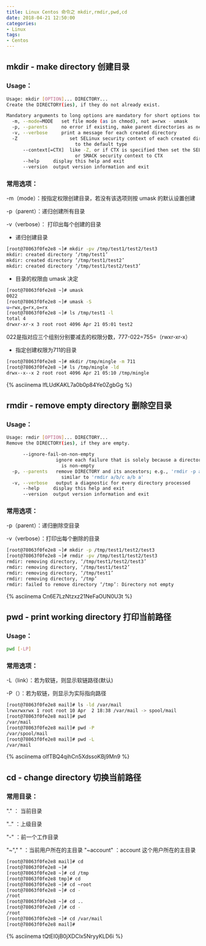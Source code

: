 ```yaml
---
title: Linux Centos 命令之 mkdir,rmdir,pwd,cd
date: 2018-04-21 12:50:00
categories:
- Linux
tags:
- Centos
---
```


## mkdir - make directory 创建目录

<!-- more -->

### Usage：

```bash
Usage: mkdir [OPTION]... DIRECTORY...
Create the DIRECTORY(ies), if they do not already exist.

Mandatory arguments to long options are mandatory for short options too.
  -m, --mode=MODE   set file mode (as in chmod), not a=rwx - umask
  -p, --parents     no error if existing, make parent directories as needed
  -v, --verbose     print a message for each created directory
  -Z                   set SELinux security context of each created directory
                         to the default type
      --context[=CTX]  like -Z, or if CTX is specified then set the SELinux
                         or SMACK security context to CTX
      --help     display this help and exit
      --version  output version information and exit
```

### 常用选项：

-m（mode）：按指定权限创建目录，若没有该选项则按 umask 的默认设置创建

-p（parent）：递归创建所有目录

-v（verbose）： 打印出每个创建的目录

- 递归创建目录

```bash
[root@78063f0fe2e8 ~]# mkdir -pv /tmp/test1/test2/test3
mkdir: created directory ‘/tmp/test1’
mkdir: created directory ‘/tmp/test1/test2’
mkdir: created directory ‘/tmp/test1/test2/test3’
```

- 目录的权限由 umask 决定

```bash
[root@78063f0fe2e8 ~]# umask
0022
[root@78063f0fe2e8 ~]# umask -S
u=rwx,g=rx,o=rx
[root@78063f0fe2e8 ~]# ls /tmp/test1 -l
total 4
drwxr-xr-x 3 root root 4096 Apr 21 05:01 test2
```

022是指对应三个组别分别要减去的权限分数，777-022=755=（rwxr-xr-x）

- 指定创建权限为711的目录

```bash
[root@78063f0fe2e8 ~]# mkdir /tmp/mingle -m 711
[root@78063f0fe2e8 ~]# ls /tmp/mingle -ld
drwx--x--x 2 root root 4096 Apr 21 05:10 /tmp/mingle
```

{% asciinema IfLUdKAKL7a0b0p84Ye0ZgbGg %}

## rmdir - remove empty directory 删除空目录

### Usage：

```bash
Usage: rmdir [OPTION]... DIRECTORY...
Remove the DIRECTORY(ies), if they are empty.

      --ignore-fail-on-non-empty
                  ignore each failure that is solely because a directory
                    is non-empty
  -p, --parents   remove DIRECTORY and its ancestors; e.g., 'rmdir -p a/b/c' is
                    similar to 'rmdir a/b/c a/b a'
  -v, --verbose   output a diagnostic for every directory processed
      --help     display this help and exit
      --version  output version information and exit
```

### 常用选项：

-p（parent）：递归删除空目录

-v（verbose）：打印出每个删除的目录

```bash
[root@78063f0fe2e8 ~]# mkdir -p /tmp/test1/test2/test3
[root@78063f0fe2e8 ~]# rmdir -pv /tmp/test1/test2/test3
rmdir: removing directory, ‘/tmp/test1/test2/test3’
rmdir: removing directory, ‘/tmp/test1/test2’
rmdir: removing directory, ‘/tmp/test1’
rmdir: removing directory, ‘/tmp’
rmdir: failed to remove directory ‘/tmp’: Directory not empty
```

{% asciinema Cn6E7LzNtzxz21NeFaOUN0U3t %}

## pwd - print working directory 打印当前路径

### Usage：

```bash
pwd [-LP]
```

### 常用选项：

-L（link）：若为软链，则显示软链路径(默认)

-P（）：若为软链，则显示为实际指向路径

```bash
[root@78063f0fe2e8 mail]# ls -ld /var/mail
lrwxrwxrwx 1 root root 10 Apr  2 18:38 /var/mail -> spool/mail
[root@78063f0fe2e8 mail]# pwd
/var/mail
[root@78063f0fe2e8 mail]# pwd -P
/var/spool/mail
[root@78063f0fe2e8 mail]# pwd -L
/var/mail
```

{% asciinema olfTBQ4qihCn5XdssoKBj9Mn9 %}

## cd - change directory 切换当前路径

### 常用目录：

"." ： 当前目录

".." ：上级目录

"-" ：前一个工作目录

"~"," " ：当前用户所在的主目录
"~account" ：account 这个用户所在的主目录

```bash
[root@78063f0fe2e8 mail]# cd
[root@78063f0fe2e8 ~]#
[root@78063f0fe2e8 ~]# cd /tmp
[root@78063f0fe2e8 tmp]# cd
[root@78063f0fe2e8 ~]# cd ~root
[root@78063f0fe2e8 ~]# cd -
/root
[root@78063f0fe2e8 ~]# cd ..
[root@78063f0fe2e8 /]# cd -
/root
[root@78063f0fe2e8 ~]# cd /var/mail
[root@78063f0fe2e8 mail]#
```

{% asciinema tQtEI0jB0jXDClx5NryyKLD6i %}

